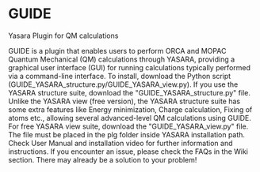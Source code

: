 # GUIDE
Yasara Plugin for QM calculations

GUIDE is a plugin that enables users to perform ORCA and MOPAC Quantum Mechanical (QM) calculations through YASARA, providing a graphical user interface (GUI) for running calculations typically performed via a command-line interface.
To install, download the Python script (GUIDE_YASARA_structure.py/GUIDE_YASARA_view.py). If you use the YASARA structure suite, download the "GUIDE_YASARA_structure.py" file. Unlike the YASARA view (free version), the YASARA structure suite has some extra features like Energy minimization, Charge calculation, Fixing of atoms etc., allowing several advanced-level QM calculations using GUIDE. For free YASARA view suite, download the "GUIDE_YASARA_view.py" file. The file must be placed in the plg folder inside YASARA installation path. Check User Manual and installation video for further information and instructions.
If you encounter an issue, please check the FAQs in the Wiki section. There may already be a solution to your problem!
